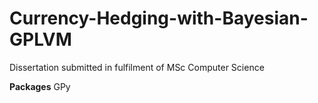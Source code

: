 # Currency-Hedging-with-Bayesian-GPLVM
Dissertation submitted in fulfilment of MSc Computer Science

**Packages**
GPy

